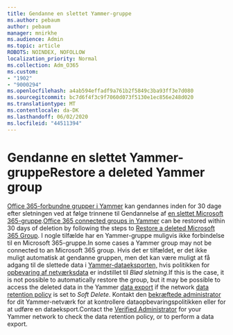 ```yaml
---
title: Gendanne en slettet Yammer-gruppe
ms.author: pebaum
author: pebaum
manager: mnirkhe
ms.audience: Admin
ms.topic: article
ROBOTS: NOINDEX, NOFOLLOW
localization_priority: Normal
ms.collection: Adm_O365
ms.custom:
- "1902"
- "9000294"
ms.openlocfilehash: a4ab594effadf9a761b2f5849c3ba93ff3e7d080
ms.sourcegitcommit: bc7d6f4f3c9f7060d073f5130e1ec856e248d020
ms.translationtype: MT
ms.contentlocale: da-DK
ms.lasthandoff: 06/02/2020
ms.locfileid: "44511394"
---
```

# <a name="restore-a-deleted-yammer-group"></a><span data-ttu-id="0f487-102">Gendanne en slettet Yammer-gruppe</span><span class="sxs-lookup"><span data-stu-id="0f487-102">Restore a deleted Yammer group</span></span>

<span data-ttu-id="0f487-103">[Office 365-forbundne grupper i Yammer](https://docs.microsoft.com/yammer/manage-yammer-groups/yammer-and-office-365-groups) kan gendannes inden for 30 dage efter sletningen ved at følge trinnene til Gendannelse af [en slettet Microsoft 365-gruppe](https://docs.microsoft.com/microsoft-365/admin/create-groups/restore-deleted-group).</span><span class="sxs-lookup"><span data-stu-id="0f487-103">[Office 365 connected groups in Yammer](https://docs.microsoft.com/yammer/manage-yammer-groups/yammer-and-office-365-groups) can be restored within 30 days of deletion by following the steps to [Restore a deleted Microsoft 365 Group](https://docs.microsoft.com/microsoft-365/admin/create-groups/restore-deleted-group).</span></span>
<span data-ttu-id="0f487-104">I nogle tilfælde har en Yammer-gruppe muligvis ikke forbindelse til en Microsoft 365-gruppe.</span><span class="sxs-lookup"><span data-stu-id="0f487-104">In some cases a Yammer group may not be connected to an Microsoft 365 group.</span></span> <span data-ttu-id="0f487-105">Hvis det er tilfældet, er det ikke muligt automatisk at gendanne gruppen, men det kan være muligt at få adgang til de slettede data i [Yammer-dataeksporten,](https://docs.microsoft.com/yammer/manage-security-and-compliance/export-yammer-enterprise-data) hvis politikken for [opbevaring af netværksdata](https://docs.microsoft.com/yammer/manage-security-and-compliance/manage-data-compliance) er indstillet til *Blød sletning*.</span><span class="sxs-lookup"><span data-stu-id="0f487-105">If this is the case, it is not possible to automatically restore the group, but it may be possible to access the deleted data in the Yammer [data export](https://docs.microsoft.com/yammer/manage-security-and-compliance/export-yammer-enterprise-data) if the network [data retention policy](https://docs.microsoft.com/yammer/manage-security-and-compliance/manage-data-compliance) is set to *Soft Delete*.</span></span> <span data-ttu-id="0f487-106">Kontakt den [bekræftede administrator](https://docs.microsoft.com/yammer/manage-yammer-users/manage-yammer-admins) for dit Yammer-netværk for at kontrollere dataopbevaringspolitikken eller for at udføre en dataeksport.</span><span class="sxs-lookup"><span data-stu-id="0f487-106">Contact the [Verified Administrator](https://docs.microsoft.com/yammer/manage-yammer-users/manage-yammer-admins) for your Yammer network to check the data retention policy, or to perform a data export.</span></span>
